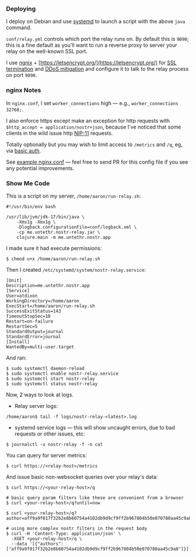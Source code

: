 ### Deploying

I deploy on Debian and use [systemd](https://en.wikipedia.org/wiki/Systemd) to
launch a script with the above `java` command.

`conf/relay.yml` controls which port the relay runs on. By
default this is `9090`; this is a fine default as you'll want
to run a reverse proxy to server your relay on the well-known SSL port.

I use [ngnix](https://docs.nginx.com/) + [https://letsencrypt.org/](https://letsencrypt.org/) for [SSL termination](https://docs.nginx.com/nginx/admin-guide/security-controls/terminating-ssl-http/) and
[DDoS mitigation](https://www.nginx.com/blog/mitigating-ddos-attacks-with-nginx-and-nginx-plus/)
and configure it to talk to the relay process on port `9090`.

### nginx Notes

In `nginx.conf`, I set `worker_connections` high &mdash; e.g., `worker_connections 32768;`.

I also enforce https except make an exception for http requests with
`$http_accept = application/nostr+json`, because I've noticed that some clients
in the wild issue http [NIP-11](https://github.com/nostr-protocol/nips/blob/master/11.md)
requests.

Totally optionally but you may wish to limit access to `/metrics` and `/q`, eg,
via
[basic auth](https://docs.nginx.com/nginx/admin-guide/security-controls/configuring-http-basic-authentication/).

See [example nginx.conf](nginx.conf.example) &mdash; feel free to send PR for this
config file if you see any potential improvements.

### Show Me Code

This is a script on my server, `/home/aaron/run-relay.sh`:

```shell
#!/usr/bin/env bash

/usr/lib/jvm/jdk-17/bin/java \
    -Xms1g -Xmx1g \
    -Dlogback.configurationFile=conf/logback.xml \
    -cp me.untethr.nostr-relay.jar \
    clojure.main -m me.untethr.nostr.app
```

I made sure it had execute permissions:

```shell
$ chmod u+x /home/aaron/run-relay.sh
```

Then I created `/etc/systemd/system/nostr-relay.service`:

```
[Unit]
Description=me.untethr.nostr.app
[Service]
User=atdixon
WorkingDirectory=/home/aaron
ExecStart=/home/aaron/run-relay.sh
SuccessExitStatus=143
TimeoutStopSec=10
Restart=on-failure
RestartSec=5
StandardOutput=journal
StandardError=journal
[Install]
WantedBy=multi-user.target
```

And ran:

```shell
$ sudo systemctl daemon-reload
$ sudo systemctl enable nostr-relay.service
$ sudo systemctl start nostr-relay
$ sudo systemctl status nostr-relay
```

Now, 2 ways to look at logs.

* Relay server logs:

```shell
/home/aaron$ tail -f logs/nostr-relay-<latest>.log
```

* systemd service logs &mdash; this will show uncaught errors, due to bad requests or other issues, etc:

```shell
$ journalctl -u nostr-relay -f -o cat
```

You can query for server metrics:

```shell
$ curl https://<relay-host>/metrics
```

And issue basic non-websocket queries over your relay's data:

```shell
$ curl https://<your-relay-host>/q

# basic query param filters like these are convenient from a browser
$ curl <your-relay-host>/q?until=now

$ curl <your-relay-host>/q?author=aff9a9f017f32b2e8b60754a4102db9d9cf9ff2b967804b50e070780aa45c9a8

# using more complex nostr filters in the request body
$ curl -H 'Content-Type: application/json' \
  -XGET <your-relay-host>/q \
  --data '[{"authors":["aff9a9f017f32b2e8b60754a4102db9d9cf9ff2b967804b50e070780aa45c9a8"]}]'
```
